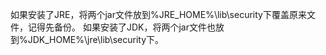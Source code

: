如果安装了JRE，将两个jar文件放到%JRE_HOME%\lib\security下覆盖原来文件，记得先备份。
如果安装了JDK，将两个jar文件也放到%JDK_HOME%\jre\lib\security下。
